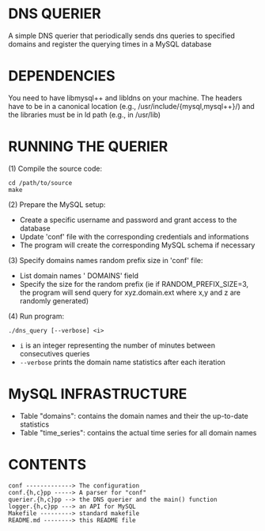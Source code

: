 DNS QUERIER
================================
A simple DNS querier that periodically sends dns queries to specified
domains and register the querying times in a MySQL database


DEPENDENCIES
================================
You need to have libmysql++ and libldns on your machine. The headers have to be
in a canonical location (e.g., /usr/include/{mysql,mysql++}/) and the libraries
must be in ld path (e.g., in /usr/lib)


RUNNING THE QUERIER
================================
(1) Compile the source code:

	cd /path/to/source
	make
	
(2) Prepare the MySQL setup:
 + Create a specific username and password and grant access to the database
 + Update 'conf' file with the corresponding credentials and informations
 + The program will create the corresponding MySQL schema if necessary
	
(3) Specify domains names random prefix size in 'conf' file:
 + List domain names ' DOMAINS' field
 + Specify the size for the random prefix (ie if RANDOM_PREFIX_SIZE=3,
	  the program will send query for xyz.domain.ext where x,y and z are 
	  randomly generated)

(4) Run program:

	./dns_query [--verbose] <i>
	
 + `i` is an integer representing the number of minutes between consecutives queries
 + `--verbose` prints the domain name statistics after each iteration


MySQL INFRASTRUCTURE
================================
 + Table "domains": contains the domain names and their the up-to-date statistics
 + Table "time_series": contains the actual time series for all domain names


CONTENTS
================================
```
conf -------------> The configuration
conf.{h,c}pp -----> A parser for "conf"
querier.{h,c}pp --> the DNS querier and the main() function
logger.{h,c}pp ---> an API for MySQL
Makefile ---------> standard makefile
README.md --------> this README file
```
